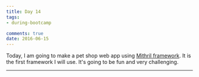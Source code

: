 ```yaml
---
title: Day 14 
tags: 
- during-bootcamp

comments: true
date: 2016-06-15
---
```


Today, I am going to make a pet shop web app using <a href="http://mithril.js.org/index.html" target="_blank"> Mithril framework</a>. It is the first framework I will use. It's going to be fun and very challenging.



























--------------




















